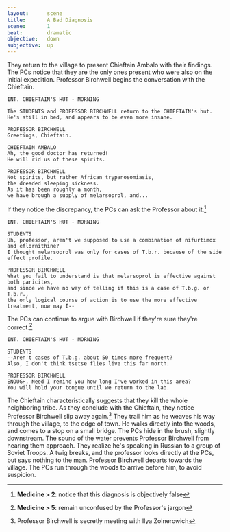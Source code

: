 ```yaml
---
layout:      scene
title:       A Bad Diagnosis
scene:       1
beat:        dramatic
objective:   down
subjective:  up
---
```



They return to the village to present Chieftain Ambalo with their findings.
The PCs notice that they are the only ones present who were also on the initial expedition.
Professor Birchwell begins the conversation with the Chieftain.


~~~
INT. CHIEFTAIN'S HUT - MORNING

The STUDENTS and PROFESSOR BIRCHWELL return to the CHIEFTAIN's hut.
He's still in bed, and appears to be even more insane.

PROFESSOR BIRCHWELL
Greetings, Chieftain.

CHIEFTAIN AMBALO
Ah, the good doctor has returned!
He will rid us of these spirits.

PROFESSOR BIRCHWELL
Not spirits, but rather African trypanosomiasis,
the dreaded sleeping sickness.
As it has been roughly a month,
we have brough a supply of melarsoprol, and...
~~~

If they notice the discrepancy, the PCs can ask the Professor about it.[^med]


~~~
INT. CHIEFTAIN'S HUT - MORNING

STUDENTS
Uh, professor, aren't we supposed to use a combination of nifurtimox and eflornithine?
I thought melarsoprol was only for cases of T.b.r. because of the side effect profile.

PROFESSOR BIRCHWELL
What you fail to understand is that melarsoprol is effective against both paricites,
and since we have no way of telling if this is a case of T.b.g. or T.b.r.,
the only logical course of action is to use the more effective treatment, now may I--
~~~

The PCs can continue to argue with Birchwell if they're sure they're correct.[^argue]


~~~
INT. CHIEFTAIN'S HUT - MORNING

STUDENTS
--Aren't cases of T.b.g. about 50 times more frequent?
Also, I don't think tsetse flies live this far north.

PROFESSOR BIRCHWELL
ENOUGH. Need I remind you how long I've worked in this area?
You will hold your tongue until we return to the lab.
~~~


The Chieftain characteristically suggests that they kill the whole neighboring tribe.
As they conclude with the Chieftain, they notice Professor Birchwell slip away again.[^4]
They trail him as he weaves his way through the village, to the edge of town.
He walks directly into the woods, and comes to a stop on a small bridge.
The PCs hide in the brush, slightly downstream.
The sound of the water prevents Professor Birchwell from hearing them approach.
They realize he's speaking in Russian to a group of Soviet Troops.
A twig breaks, and the professor looks directly at the PCs, but says nothing to the man.
Professor Birchwell departs towards the village.
The PCs run through the woods to arrive before him, to avoid suspicion.


[^med]: **Medicine > 2**: notice that this diagnosis is objectively false
[^argue]: **Medicine > 5**: remain unconfused by the Professor's jargon
[^4]: Professor Birchwell is secretly meeting with Ilya Zolnerowich











